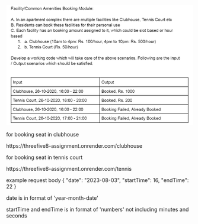 

<img src="./Image/assignment.png" alt=""/>

<p>for booking seat in clubhouse</p>
<p>https://threefive8-assignment.onrender.com/clubhouse</p>

<p>for booking seat in tennis court</p>
<p>https://threefive8-assignment.onrender.com/tennis</p>


<p>example request body
{
  "date": "2023-08-03",
  "startTime": 16,
  "endTime": 22
}</p>
<p>date is in format of 'year-month-date'</p>
<p>startTime and endTime is in format of 'numbers' not including minutes and seconds</p>

